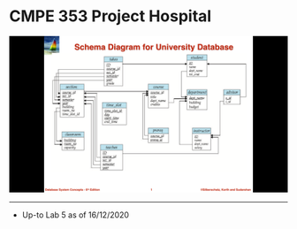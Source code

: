 # CMPE 353 Project Hospital

<img src="https://github.com/KaanSerin/EMU-Project-Hospital/blob/main/DBS%20Design.png">
<hr>
<ul><li>Up-to Lab 5 as of 16/12/2020</li></ul>
